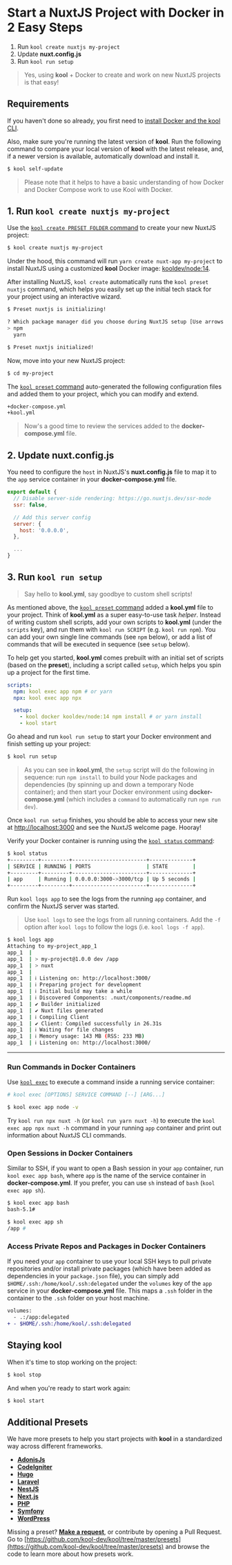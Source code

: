 # Start a NuxtJS Project with Docker in 2 Easy Steps

1. Run `kool create nuxtjs my-project`
2. Update **nuxt.config.js**
3. Run `kool run setup`

> Yes, using **kool** + Docker to create and work on new NuxtJS projects is that easy!

## Requirements

If you haven't done so already, you first need to [install Docker and the kool CLI](/docs/getting-started/installation).

Also, make sure you're running the latest version of **kool**. Run the following command to compare your local version of **kool** with the latest release, and, if a newer version is available, automatically download and install it.

```bash
$ kool self-update
```

> Please note that it helps to have a basic understanding of how Docker and Docker Compose work to use Kool with Docker.

## 1. Run `kool create nuxtjs my-project`

Use the [`kool create PRESET FOLDER` command](/docs/commands/kool-create) to create your new NuxtJS project:

```bash
$ kool create nuxtjs my-project
```

Under the hood, this command will run `yarn create nuxt-app my-project` to install NuxtJS using a customized **kool** Docker image: <a href="https://github.com/kool-dev/docker-node" target="_blank">kooldev/node:14</a>.

After installing NuxtJS, `kool create` automatically runs the `kool preset nuxtjs` command, which helps you easily set up the initial tech stack for your project using an interactive wizard.

```bash
$ Preset nuxtjs is initializing!

? Which package manager did you choose during NuxtJS setup [Use arrows to move, type to filter]
> npm
  yarn

$ Preset nuxtjs initialized!
```

Now, move into your new NuxtJS project:

```bash
$ cd my-project
```

The [`kool preset` command](/docs/commands/kool-preset) auto-generated the following configuration files and added them to your project, which you can modify and extend.

```bash
+docker-compose.yml
+kool.yml
```

> Now's a good time to review the services added to the **docker-compose.yml** file.

## 2. Update nuxt.config.js

You need to configure the `host` in NuxtJS's **nuxt.config.js** file to map it to the `app` service container in your **docker-compose.yml** file.

```javascript
export default {
  // Disable server-side rendering: https://go.nuxtjs.dev/ssr-mode
  ssr: false,

  // Add this server config
  server: {
    host: '0.0.0.0',
  },

  ...
}
```

## 3. Run `kool run setup`

> Say hello to **kool.yml**, say goodbye to custom shell scripts!

As mentioned above, the [`kool preset` command](/docs/commands/kool-preset) added a **kool.yml** file to your project. Think of **kool.yml** as a super easy-to-use task _helper_. Instead of writing custom shell scripts, add your own scripts to **kool.yml** (under the `scripts` key), and run them with `kool run SCRIPT` (e.g. `kool run npm`). You can add your own single line commands (see `npm` below), or add a list of commands that will be executed in sequence (see `setup` below).

To help get you started, **kool.yml** comes prebuilt with an initial set of scripts (based on the **preset**), including a script called `setup`, which helps you spin up a project for the first time.

```yaml
scripts:
  npm: kool exec app npm # or yarn
  npx: kool exec app npx

  setup:
    - kool docker kooldev/node:14 npm install # or yarn install
    - kool start
```

Go ahead and run `kool run setup` to start your Docker environment and finish setting up your project:

```bash
$ kool run setup
```

> As you can see in **kool.yml**, the `setup` script will do the following in sequence: run `npm install` to build your Node packages and dependencies (by spinning up and down a temporary Node container); and then start your Docker environment using **docker-compose.yml** (which includes a `command` to automatically run `npm run dev`).

Once `kool run setup` finishes, you should be able to access your new site at [http://localhost:3000](http://localhost:3000) and see the NuxtJS welcome page. Hooray!

Verify your Docker container is running using the [`kool status` command](/docs/commands/kool-status):

```bash
$ kool status
+---------+---------+------------------------+--------------+
| SERVICE | RUNNING | PORTS                  | STATE        |
+---------+---------+------------------------+--------------+
| app     | Running | 0.0.0.0:3000->3000/tcp | Up 5 seconds |
+---------+---------+------------------------+--------------+
```

Run `kool logs app` to see the logs from the running `app` container, and confirm the NuxtJS server was started.

> Use `kool logs` to see the logs from all running containers. Add the `-f` option after `kool logs` to follow the logs (i.e. `kool logs -f app`).

```bash
$ kool logs app
Attaching to my-project_app_1
app_1  |
app_1  | > my-project@1.0.0 dev /app
app_1  | > nuxt
app_1  |
app_1  | ℹ Listening on: http://localhost:3000/
app_1  | ℹ Preparing project for development
app_1  | ℹ Initial build may take a while
app_1  | ℹ Discovered Components: .nuxt/components/readme.md
app_1  | ✔ Builder initialized
app_1  | ✔ Nuxt files generated
app_1  | ℹ Compiling Client
app_1  | ✔ Client: Compiled successfully in 26.31s
app_1  | ℹ Waiting for file changes
app_1  | ℹ Memory usage: 143 MB (RSS: 233 MB)
app_1  | ℹ Listening on: http://localhost:3000/
```

---

### Run Commands in Docker Containers

Use [`kool exec`](/docs/commands/kool-exec) to execute a command inside a running service container:

```bash
# kool exec [OPTIONS] SERVICE COMMAND [--] [ARG...]

$ kool exec app node -v
```

Try `kool run npx nuxt -h` (or `kool run yarn nuxt -h`) to execute the `kool exec app npx nuxt -h` command in your running `app` container and print out information about NuxtJS CLI commands.

### Open Sessions in Docker Containers

Similar to SSH, if you want to open a Bash session in your `app` container, run `kool exec app bash`, where `app` is the name of the service container in **docker-compose.yml**. If you prefer, you can use `sh` instead of `bash` (`kool exec app sh`).

```bash
$ kool exec app bash
bash-5.1#

$ kool exec app sh
/app #
```

### Access Private Repos and Packages in Docker Containers

If you need your `app` container to use your local SSH keys to pull private repositories and/or install private packages (which have been added as dependencies in your `package.json` file), you can simply add `$HOME/.ssh:/home/kool/.ssh:delegated` under the `volumes` key of the `app` service in your **docker-compose.yml** file. This maps a `.ssh` folder in the container to the `.ssh` folder on your host machine.

```diff
volumes:
  - .:/app:delegated
+ - $HOME/.ssh:/home/kool/.ssh:delegated
```

## Staying kool

When it's time to stop working on the project:

```bash
$ kool stop
```

And when you're ready to start work again:

```bash
$ kool start
```

## Additional Presets

We have more presets to help you start projects with **kool** in a standardized way across different frameworks.

- **[AdonisJs](/docs/2-Presets/AdonisJs.md)**
- **[CodeIgniter](/docs/2-Presets/CodeIgniter.md)**
- **[Hugo](/docs/2-Presets/Hugo.md)**
- **[Laravel](/docs/2-Presets/Laravel.md)**
- **[NestJS](/docs/2-Presets/NestJS.md)**
- **[Next.js](/docs/2-Presets/NextJS.md)**
- **[PHP](/docs/2-Presets/PHP.md)**
- **[Symfony](/docs/2-Presets/Symfony.md)**
- **[WordPress](/docs/2-Presets/WordPress.md)**

Missing a preset? **[Make a request](https://github.com/kool-dev/kool/issues/new)**, or contribute by opening a Pull Request. Go to [https://github.com/kool-dev/kool/tree/master/presets](https://github.com/kool-dev/kool/tree/master/presets) and browse the code to learn more about how presets work.
